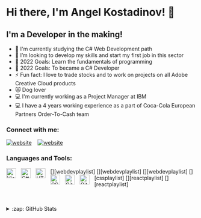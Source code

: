 # Hi there, I'm Angel Kostadinov! 👋 

## I'm a Developer in the making!

- 🌱 I'm currently studying the C# Web Development path
- 👯 I’m looking to develop my skills and start my first job in this sector
- 🥅 2022 Goals: Learn the fundamentals of programming
- 🥅 2022 Goals: To became a C# Developer
- ⚡ Fun fact: I love to trade stocks and to work on projects on all Adobe Creative Cloud products
- 😻 Dog lover
- 💻 I'm currently working as a Project Manager at IBM
- 💻 I have a 4 years working experience as a part of Coca-Cola European Partners Order-To-Cash team

### Connect with me:

[![website](https://external-content.duckduckgo.com/iu/?u=https%3A%2F%2Ftse3.mm.bing.net%2Fth%3Fid%3DOIP.cvivbqtnd0-KhwAHyoyPawHaHw%26pid%3DApi&f=1)](https://www.linkedin.com/in/angel-kostadinov-944968169)
&nbsp;&nbsp;
[![website](https://i.pinimg.com/originals/a2/b4/ef/a2b4efce93178d2283603e0e962114cb.jpg)](https://www.instagram.com/akostadinov13/)

### Languages and Tools:

[<img align="left" alt="Visual Studio" width="26px" src="https://upload.wikimedia.org/wikipedia/commons/5/59/Visual_Studio_Icon_2019.svg" style="padding-right:10px;" />][webdevplaylist]
[<img align="left" alt="C#" width="26px" src="https://cdn.worldvectorlogo.com/logos/c--4.svg" style="padding-right:10px;" />][webdevplaylist]
[<img align="left" alt="HTML5" width="26px" src="https://cdn.jsdelivr.net/gh/devicons/devicon/icons/html5/html5-original.svg" style="padding-right:10px;" />][webdevplaylist]
[<img align="left" alt="CSS3" width="26px" src="https://cdn.jsdelivr.net/gh/devicons/devicon/icons/css3/css3-original.svg" style="padding-right:10px;" />][cssplaylist]
[<img align="left" alt="GitHub" width="26px" src="https://upload.wikimedia.org/wikipedia/commons/9/91/Octicons-mark-github.svg" style="padding-right:10px;" />][reactplaylist]
[<img align="left" alt="Git" width="26px" src="https://upload.wikimedia.org/wikipedia/commons/a/ad/Git-icon-black.svg" style="padding-right:10px;" />][reactplaylist]


<br />
<br />


<details>
  <summary>:zap: GitHub Stats</summary>

  <img align="left" alt="akost032's GitHub Stats" src="https://github-readme-stats.vercel.app/api?username=akost032&show_icons=true&hide_border=false&title_color=ff652f&icon_color=FFE400&bg_color=09131B&text_color=ffffff&border_color=0c1a25" />

</details>

[instagram]: https://www.instagram.com/akostadinov13/
[linkedin]: https://www.linkedin.com/in/angel-kostadinov-944968169
